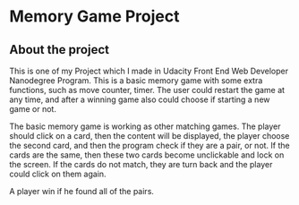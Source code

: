 # Memory Game Project

## About the project

This is one of my Project which I made in Udacity Front End Web Developer Nanodegree Program. 
This is a basic memory game with some extra functions, such as move counter, timer. 
The user could restart the game at any time, and after a winning game also could choose if starting a new game or not.

The basic memory game is working as other matching games. The player should click on a card, then the content will be displayed, the player choose the second card, and then the program check if they are a pair, or not. If the cards are the same, then these two cards become unclickable and lock on the screen. If the cards do not match, they are turn back and the player could click on them again.

A player win if he found all of the pairs.



